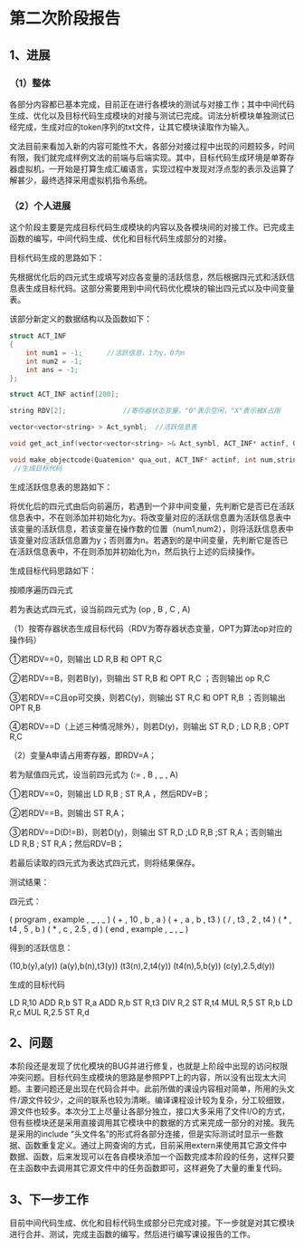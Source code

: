# 第二次阶段报告

## 1、进展

### （1）整体

各部分内容都已基本完成，目前正在进行各模块的测试与对接工作；其中中间代码生成、优化以及目标代码生成模块的对接与测试已完成。词法分析模块单独测试已经完成，生成对应的token序列的txt文件，让其它模块读取作为输入。

文法目前来看加入新的内容可能性不大，各部分对接过程中出现的问题较多，时间有限，我们就完成样例文法的前端与后端实现。其中，目标代码生成环境是单寄存器虚拟机，一开始是打算生成汇编语言，实现过程中发现对浮点型的表示及运算了解甚少，最终选择采用虚拟机指令系统。

### （2）个人进展

这个阶段主要是完成目标代码生成模块的内容以及各模块间的对接工作。已完成主函数的编写，中间代码生成、优化和目标代码生成部分的对接。

目标代码生成的思路如下：

先根据优化后的四元式生成填写对应各变量的活跃信息，然后根据四元式和活跃信息表生成目标代码。这部分需要用到中间代码优化模块的输出四元式以及中间变量表。

该部分新定义的数据结构以及函数如下：

```c++
struct ACT_INF
{
	int num1 = -1;		//活跃信息，1为y，0为n
	int num2 = -1;
	int ans = -1;
};

struct ACT_INF actinf[200];

string RDV[2];				//寄存器状态变量，"0"表示空闲，"X"表示被X占用

vector<vector<string> > Act_synbl;	//活跃信息表

void get_act_inf(vector<vector<string> >& Act_synbl, ACT_INF* actinf, Quatemion* qua_out, int num);        //填写活跃信息表

void make_objectcode(Quatemion* qua_out, ACT_INF* actinf, int num,string* RDV);
 //生成目标代码
```

生成活跃信息表的思路如下：

将优化后的四元式由后向前遍历，若遇到一个非中间变量，先判断它是否已在活跃信息表中，不在则添加并初始化为y。将改变量对应的活跃信息置为活跃信息表中该变量的活跃信息，若该变量在操作数的位置（num1,num2），则将活跃信息表中该变量对应活跃信息置为y；否则置为n。若遇到的是中间变量，先判断它是否已在活跃信息表中，不在则添加并初始化为n，然后执行上述的后续操作。



生成目标代码思路如下：

按顺序遍历四元式

若为表达式四元式，设当前四元式为 (op , B , C , A)

（1）按寄存器状态生成目标代码（RDV为寄存器状态变量，OPT为算法op对应的操作码）

①若RDV==0，则输出 LD R,B 和 OPT R,C

②若RDV==B，则若B(y)，则输出 ST R,B 和 OPT R,C ；否则输出 op R,C

③若RDV==C且op可交换，则若C(y)，则输出 ST R,C 和 OPT R,B ；否则输出 OPT R,B

④若RDV==D（上述三种情况除外），则若D(y)，则输出 ST R,D ; LD R,B ; OPT R,C

（2）变量A申请占用寄存器，即RDV=A；

若为赋值四元式，设当前四元式为 (:= , B , _ , A)

①若RDV==0，则输出 LD R,B ; ST R,A ，然后RDV=B；

②若RDV==B，则输出 ST R,A；

③若RDV==D(D!=B)，则若D(y)，则输出 ST R,D ;LD R,B ;ST R,A；否则输出 LD R,B ; ST R,A；然后RDV=B；

若最后读取的四元式为表达式四元式，则将结果保存。



测试结果：

四元式：

( program , example , _ , _ )  ( + , 10 , b , a )  ( + , a , b , t3 )  ( / , t3 , 2 , t4 )  ( * , t4 , 5 , b )  ( * , c , 2.5 , d )  ( end , example , _ , _ )

得到的活跃信息：

(10,b(y),a(y))  (a(y),b(n),t3(y))  (t3(n),2,t4(y))  (t4(n),5,b(y))  (c(y),2.5,d(y))

生成的目标代码

LD R,10
ADD R,b
ST R,a
ADD R,b
ST R,t3
DIV R,2
ST R,t4
MUL R,5
ST R,b
LD R,c
MUL R,2.5
ST R,d

## 2、问题

本阶段还是发现了优化模块的BUG并进行修复，也就是上阶段中出现的访问权限冲突问题。目标代码生成模块的思路是参照PPT上的内容，所以没有出现太大问题。主要问题还是出现在代码合并中。此前所做的课设内容相对简单，所用的头文件/源文件较少，之间的联系也较为清晰。编译课程设计较为复杂，分工较细致，源文件也较多。本次分工上尽量让各部分独立，接口大多采用了文件I/O的方式，但有些模块还是采用直接调用其它模块中的数据的方式来完成一部分的对接。我先是采用的include “头文件名”的形式将各部分连接，但是实际测试时显示一些数据、函数重复定义。通过上网查询的方式，目前采用extern来使用其它源文件中数据、函数，后来发现可以在各自模块添加一个函数完成本阶段的任务，这样只要在主函数中去调用其它源文件中的任务函数即可，这样避免了大量的重复代码。

## 3、下一步工作

目前中间代码生成、优化和目标代码生成部分已完成对接。下一步就是对其它模块进行合并、测试，完成主函数的编写，然后进行编写课设报告的工作。